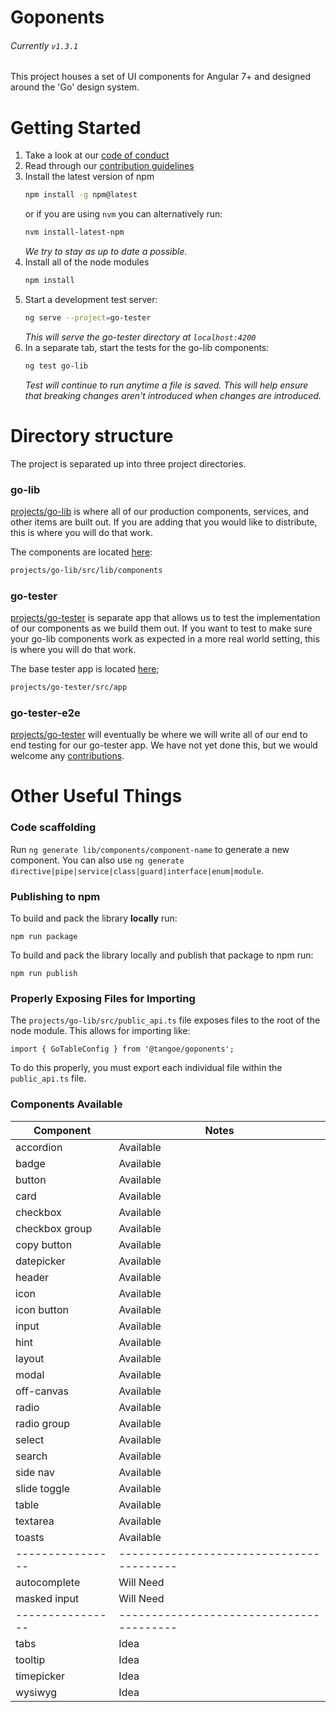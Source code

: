 # Goponents

###### Currently `v1.3.1`

This project houses a set of UI components for Angular 7+ and designed around the 'Go' design system.

# Getting Started
1. Take a look at our [code of conduct](https://github.com/mobi/goponents/blob/master/CODE_OF_CONDUCT.md)
2. Read through our [contribution guidelines](https://github.com/mobi/goponents/blob/master/CONTRIBUTING.md)
3. Install the latest version of npm
   ```bash
   npm install -g npm@latest
   ```
   or if you are using `nvm` you can alternatively run:
   ```bash
   nvm install-latest-npm
   ```
   _We try to stay as up to date a possible._
4. Install all of the node modules
   ```bash
   npm install
   ```
5. Start a development test server:
   ```bash
   ng serve --project=go-tester
   ```
   _This will serve the go-tester directory at `localhost:4200`_
6. In a separate tab, start the tests for the go-lib components:
   ```bash
   ng test go-lib
   ```
   _Test will continue to run anytime a file is saved. This will help ensure that breaking changes aren't introduced when changes are introduced._

# Directory structure
The project is separated up into three project directories.

### go-lib
[projects/go-lib](https://github.com/AlexOverbeck/goponents/tree/master/projects/go-lib) is where all of our production components, services, and other items are built out. If you are adding that you would like to distribute, this is where you will do that work.

The components are located [here](https://github.com/AlexOverbeck/goponents/tree/master/projects/go-lib/src/lib/components):
```bash
projects/go-lib/src/lib/components
```

### go-tester
[projects/go-tester](https://github.com/AlexOverbeck/goponents/tree/master/projects/go-tester) is separate app that allows us to test the implementation of our components as we build them out. If you want to test to make sure your go-lib components work as expected in a more real world setting, this is where you will do that work.

The base tester app is located [here](https://github.com/AlexOverbeck/goponents/tree/master/projects/go-tester/src/app);
```bash
projects/go-tester/src/app
```

### go-tester-e2e
[projects/go-tester](https://github.com/AlexOverbeck/goponents/tree/master/projects/go-tester-e2e) will eventually be where we will write all of our end to end testing for our go-tester app. We have not yet done this, but we would welcome any [contributions](https://github.com/mobi/goponents/blob/master/CONTRIBUTING.md).


# Other Useful Things

### Code scaffolding

Run `ng generate lib/components/component-name` to generate a new component. You can also use `ng generate directive|pipe|service|class|guard|interface|enum|module`.

### Publishing to npm
To build and pack the library **locally** run:
```
npm run package
```

To build and pack the library locally and publish that package to npm run:
```
npm run publish
```

### Properly Exposing Files for Importing

The `projects/go-lib/src/public_api.ts` file exposes files to the root of the node module. This allows for importing like:

`import { GoTableConfig } from '@tangoe/goponents';`

To do this properly, you must export each individual file within the `public_api.ts` file.

### Components Available

| Component      | Notes                                  |
|----------------|----------------------------------------|
| accordion      | Available                              |
| badge          | Available                              |
| button         | Available                              |
| card           | Available                              |
| checkbox       | Available                              |
| checkbox group | Available                              |
| copy button    | Available                              |
| datepicker     | Available                              |
| header         | Available                              |
| icon           | Available                              |
| icon button    | Available                              |
| input          | Available                              |
| hint           | Available                              |
| layout         | Available                              |
| modal          | Available                              |
| off-canvas     | Available                              |
| radio          | Available                              |
| radio group    | Available                              |
| select         | Available                              |
| search         | Available                              |
| side nav       | Available                              |
| slide toggle   | Available                              |
| table          | Available                              |
| textarea       | Available                              |
| toasts         | Available                              |
|----------------|----------------------------------------|
| autocomplete   | Will Need                              |
| masked input   | Will Need                              |
|----------------|----------------------------------------|
| tabs           | Idea                                   |
| tooltip        | Idea                                   |
| timepicker     | Idea                                   |
| wysiwyg        | Idea                                   |

